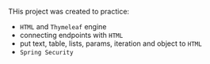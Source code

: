 THis project was created to practice:

- `HTML` and `Thymeleaf` engine
- connecting endpoints with `HTML`
- put text, table, lists, params, iteration and object to `HTML`
- `Spring Security`
